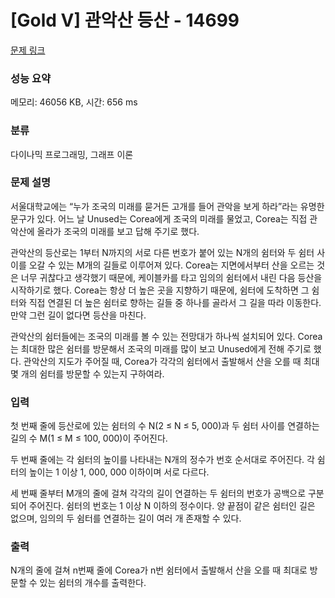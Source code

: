 # [Gold V] 관악산 등산 - 14699 

[문제 링크](https://www.acmicpc.net/problem/14699) 

### 성능 요약

메모리: 46056 KB, 시간: 656 ms

### 분류

다이나믹 프로그래밍, 그래프 이론

### 문제 설명

<p>서울대학교에는 “누가 조국의 미래를 묻거든 고개를 들어 관악을 보게 하라”라는 유명한 문구가 있다. 어느 날 Unused는 Corea에게 조국의 미래를 물었고, Corea는 직접 관악산에 올라가 조국의 미래를 보고 답해 주기로 했다.</p>

<p>관악산의 등산로는 1부터 N까지의 서로 다른 번호가 붙어 있는 N개의 쉼터와 두 쉼터 사이를 오갈 수 있는 M개의 길들로 이루어져 있다. Corea는 지면에서부터 산을 오르는 것은 너무 귀찮다고 생각했기 때문에, 케이블카를 타고 임의의 쉼터에서 내린 다음 등산을 시작하기로 했다. Corea는 항상 더 높은 곳을 지향하기 때문에, 쉼터에 도착하면 그 쉼터와 직접 연결된 더 높은 쉼터로 향하는 길들 중 하나를 골라서 그 길을 따라 이동한다. 만약 그런 길이 없다면 등산을 마친다.</p>

<p>관악산의 쉼터들에는 조국의 미래를 볼 수 있는 전망대가 하나씩 설치되어 있다. Corea는 최대한 많은 쉼터를 방문해서 조국의 미래를 많이 보고 Unused에게 전해 주기로 했다. 관악산의 지도가 주어질 때, Corea가 각각의 쉼터에서 출발해서 산을 오를 때 최대 몇 개의 쉼터를 방문할 수 있는지 구하여라.</p>

### 입력 

 <p>첫 번째 줄에 등산로에 있는 쉼터의 수 N(2 ≤ N ≤ 5, 000)과 두 쉼터 사이를 연결하는 길의 수 M(1 ≤ M ≤ 100, 000)이 주어진다.</p>

<p>두 번째 줄에는 각 쉼터의 높이를 나타내는 N개의 정수가 번호 순서대로 주어진다. 각 쉼터의 높이는 1 이상 1, 000, 000 이하이며 서로 다르다.</p>

<p>세 번째 줄부터 M개의 줄에 걸쳐 각각의 길이 연결하는 두 쉼터의 번호가 공백으로 구분되어 주어진다. 쉼터의 번호는 1 이상 N 이하의 정수이다. 양 끝점이 같은 쉼터인 길은 없으며, 임의의 두 쉼터를 연결하는 길이 여러 개 존재할 수 있다.</p>

### 출력 

 <p>N개의 줄에 걸쳐 n번째 줄에 Corea가 n번 쉼터에서 출발해서 산을 오를 때 최대로 방문할 수 있는 쉼터의 개수를 출력한다.</p>

